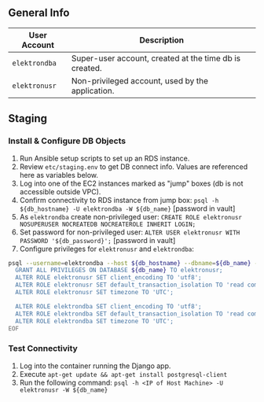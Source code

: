 ## General Info

| **User Account** | **Description**                                         |
|------------------|---------------------------------------------------------|
| `elektrondba`    | Super-user account, created at the time db is created.  |
| `elektronusr`    | Non-privileged account, used by the application.        |


## Staging

### Install & Configure DB Objects

1. Run Ansible setup scripts to set up an RDS instance.
2. Review `etc/staging.env` to get DB connect info. Values are referenced here as variables below.
3. Log into one of the EC2 instances marked as "jump" boxes (db is not accessible outside VPC).
4. Confirm connectivity to RDS instance from jump box: `psql -h ${db_hostname} -U elektrondba -W ${db_name}` [password in vault]
5. As `elektrondba` create non-privileged user: `CREATE ROLE elektronusr NOSUPERUSER NOCREATEDB NOCREATEROLE INHERIT LOGIN;`
6. Set password for non-privileged user: `ALTER USER elektronusr WITH PASSWORD '${db_password}';` [password in vault]
7. Configure privileges for `elektronusr` and `elektrondba`:
```bash
psql --username=elektrondba --host ${db_hostname} --dbname=${db_name} --password << EOF
  GRANT ALL PRIVILEGES ON DATABASE ${db_name} TO elektronusr;
  ALTER ROLE elektronusr SET client_encoding TO 'utf8';
  ALTER ROLE elektronusr SET default_transaction_isolation TO 'read committed';
  ALTER ROLE elektronusr SET timezone TO 'UTC';

  ALTER ROLE elektrondba SET client_encoding TO 'utf8';
  ALTER ROLE elektrondba SET default_transaction_isolation TO 'read committed';
  ALTER ROLE elektrondba SET timezone TO 'UTC';
EOF
```

### Test Connectivity

1. Log into the container running the Django app.
2. Execute `apt-get update && apt-get install postgresql-client`
3. Run the following command: `psql -h <IP of Host Machine> -U elektronusr -W ${db_name}`
